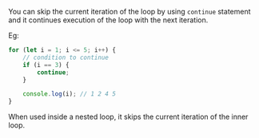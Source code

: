 You can skip the current iteration of the loop by using `continue` statement and it continues execution of the loop with the next iteration.

Eg:

```Javascript
for (let i = 1; i <= 5; i++) {
    // condition to continue
    if (i == 3) {
        continue;
    }

    console.log(i); // 1 2 4 5
}
```

When used inside a nested loop, it skips the current iteration of the inner loop.
